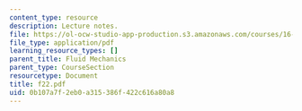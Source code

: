 ```yaml
---
content_type: resource
description: Lecture notes.
file: https://ol-ocw-studio-app-production.s3.amazonaws.com/courses/16-01-unified-engineering-i-ii-iii-iv-fall-2005-spring-2006/0b107a7f2eb0a315386f422c616a80a8_f22.pdf
file_type: application/pdf
learning_resource_types: []
parent_title: Fluid Mechanics
parent_type: CourseSection
resourcetype: Document
title: f22.pdf
uid: 0b107a7f-2eb0-a315-386f-422c616a80a8
---
```

